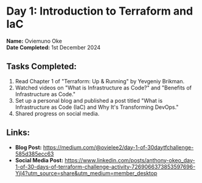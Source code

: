 # Day 1: Introduction to Terraform and IaC  

**Name:** Oviemuno Oke  
**Date Completed:** 1st December 2024

## Tasks Completed:  
1. Read Chapter 1 of "Terraform: Up & Running" by Yevgeniy Brikman.  
2. Watched videos on "What is Infrastructure as Code?" and "Benefits of Infrastructure as Code."  
3. Set up a personal blog and published a post titled "What is Infrastructure as Code (IaC) and Why It's Transforming DevOps."  
4. Shared progress on social media.  

## Links:  
- **Blog Post:** https://medium.com/@ovielee2/day-1-of-30daytfchallenge-585d385ecc63 
- **Social Media Post:** https://www.linkedin.com/posts/anthony-okeo_day-1-of-30-days-of-terraform-challenge-activity-7269066373853597696-Yjl4?utm_source=share&utm_medium=member_desktop


